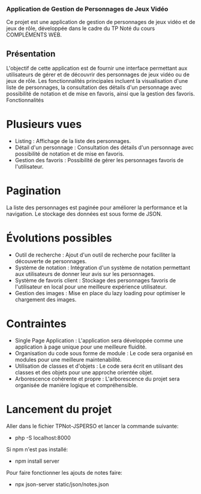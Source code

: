 ### Application de Gestion de Personnages de Jeux Vidéo

Ce projet est une application de gestion de personnages de jeux vidéo et de jeux de rôle, développée dans le cadre du TP Noté du cours COMPLÉMENTS WEB.

## Présentation

L'objectif de cette application est de fournir une interface permettant aux utilisateurs de gérer et de découvrir des personnages de jeux vidéo ou de jeux de rôle. Les fonctionnalités principales incluent la visualisation d'une liste de personnages, la consultation des détails d'un personnage avec possibilité de notation et de mise en favoris, ainsi que la gestion des favoris.
Fonctionnalités

# Plusieurs vues

- Listing : Affichage de la liste des personnages.
- Détail d'un personnage : Consultation des détails d'un personnage avec possibilité de notation et de mise en favoris.
- Gestion des favoris : Possibilité de gérer les personnages favoris de l'utilisateur.

# Pagination

La liste des personnages est paginée pour améliorer la performance et la navigation.
Le stockage des données est sous forme de JSON.

# Évolutions possibles

- Outil de recherche : Ajout d'un outil de recherche pour faciliter la découverte de personnages.
- Système de notation : Intégration d'un système de notation permettant aux utilisateurs de donner leur avis sur les personnages.
- Système de favoris client : Stockage des personnages favoris de l'utilisateur en local pour une meilleure expérience utilisateur.
- Gestion des images : Mise en place du lazy loading pour optimiser le chargement des images.

# Contraintes

- Single Page Application : L'application sera développée comme une application à page unique pour une meilleure fluidité.
- Organisation du code sous forme de module : Le code sera organisé en modules pour une meilleure maintenabilité.
- Utilisation de classes et d'objets : Le code sera écrit en utilisant des classes et des objets pour une approche orientée objet.
- Arborescence cohérente et propre : L'arborescence du projet sera organisée de manière logique et compréhensible.

# Lancement du projet

Aller dans le fichier TPNot-JSPERSO et lancer la commande suivante:
- php -S localhost:8000

Si npm n'est pas installé:
- npm install server

Pour faire fonctionner les ajouts de notes faire:
- npx json-server static/json/notes.json